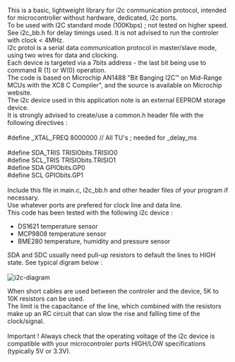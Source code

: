 This is a basic, lightweight library for i2c communication protocol, intended for microcontroller without hardware, dedicated, i2c ports.<br>
To be used with I2C standard mode (100Kbps) ; not tested on higher speed. See i2c_bb.h for delay timings used. It is not advised to run the controler with clock < 4MHz.<br> 
I2c protol is a serial data communication protocol in master/slave mode, using two wires for data and clocking.<br>
Each device is targeted via a 7bits address - the last bit being use to command R (1) or W(0) operation.<br>
The code is based on Microchip AN1488 "Bit Banging I2C™ on Mid-Range MCUs with the XC8 C Compiler", and the source is available on Microchip website.<br>
The i2c device used in this application note is an external EEPROM storage device.<br>
It is strongly advised to create/use a common.h header file with the following directives :<br>
<br>
#define _XTAL_FREQ  8000000     // All TU's ; needed for _delay_ms<br>
<br>
#define SDA_TRIS  TRISIObits.TRISIO0<br>
#define SCL_TRIS  TRISIObits.TRISIO1<br>
#define SDA       GPIObits.GP0<br>
#define SCL       GPIObits.GP1<br>
<br>
Include this file in main.c, i2c_bb.h and other header files of your program if necessary.<br>
Use whatever ports are prefered for clock line and data line.<br>
This code has been tested with the following i2c device :<br>
- DS1621 temperature sensor
- MCP9808 temperature sensor
- BME280 temperature, humidity and pressure sensor

SDA and SDC usually need pull-up resistors to default the lines to HIGH state. See typical digram below :<br>
<br>
![i2c-diagram](https://github.com/user-attachments/assets/eab75d01-6812-405b-a0db-0a06333a0f47)

When short cables are used between the controler and the device, 5K to 10K resistors can be used.<br>
The limit is the capacitance of the line, which combined with the resistors make up an RC circuit that can slow the rise and falling time of the clock/signal.<br>
<br> 
Important ! Always check that the operating voltage of the i2c device is compatible with your microcontroler ports HIGH/LOW specifications (typically 5V or 3.3V).
